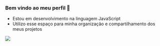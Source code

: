### Bem vindo ao meu perfil 💜

- Estou em desenvolvimento na linguagem JavaScript
- Utilizo esse espaço para minha organização e compartilhamento dos meus projetos

  
![](https://media1.tenor.com/m/WpzY3WQvRNgAAAAC/cat-sleep.gif)
